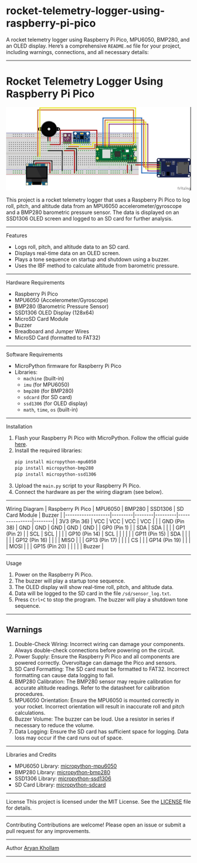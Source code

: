 # rocket-telemetry-logger-using-raspberry-pi-pico
A rocket telemetry logger using Raspberry Pi Pico, MPU6050, BMP280, and an OLED display.
Here’s a comprehensive `README.md` file for your project, including warnings, connections, and all necessary details:

---

# Rocket Telemetry Logger Using Raspberry Pi Pico

![Project Image](Avionica+_bb.jpg)

This project is a rocket telemetry logger that uses a Raspberry Pi Pico to log roll, pitch, and altitude data from an MPU6050 accelerometer/gyroscope and a BMP280 barometric pressure sensor. The data is displayed on an SSD1306 OLED screen and logged to an SD card for further analysis.

---

Features
- Logs roll, pitch, and altitude data to an SD card.
- Displays real-time data on an OLED screen.
- Plays a tone sequence on startup and shutdown using a buzzer.
- Uses the IBF method to calculate altitude from barometric pressure.

---

Hardware Requirements
- Raspberry Pi Pico
- MPU6050 (Accelerometer/Gyroscope)
- BMP280 (Barometric Pressure Sensor)
- SSD1306 OLED Display (128x64)
- MicroSD Card Module
- Buzzer
- Breadboard and Jumper Wires
- MicroSD Card (formatted to FAT32)

---

Software Requirements
- MicroPython firmware for Raspberry Pi Pico
- Libraries:
  - `machine` (built-in)
  - `imu` (for MPU6050)
  - `bmp280` (for BMP280)
  - `sdcard` (for SD card)
  - `ssd1306` (for OLED display)
  - `math`, `time`, `os` (built-in)

---

Installation
1. Flash your Raspberry Pi Pico with MicroPython. Follow the official guide [here](https://www.raspberrypi.com/documentation/microcontrollers/micropython.html).
2. Install the required libraries:
   ```bash
   pip install micropython-mpu6050
   pip install micropython-bmp280
   pip install micropython-ssd1306
   ```
3. Upload the `main.py` script to your Raspberry Pi Pico.
4. Connect the hardware as per the wiring diagram (see below).

---

Wiring Diagram
| Raspberry Pi Pico | MPU6050 | BMP280 | SSD1306 | SD Card Module | Buzzer |
|-------------------|---------|--------|---------|----------------|--------|
| 3V3 (Pin 36)      | VCC     | VCC    | VCC     | VCC            |        |
| GND (Pin 38)      | GND     | GND    | GND     | GND            | GND    |
| GP0 (Pin 1)       |         | SDA    | SDA     |                |        |
| GP1 (Pin 2)       |         | SCL    | SCL     |                |        |
| GP10 (Pin 14)     | SCL     |        |         |                |        |
| GP11 (Pin 15)     | SDA     |        |         |                |        |
| GP12 (Pin 16)     |         |        |         | MISO           |        |
| GP13 (Pin 17)     |         |        |         | CS             |        |
| GP14 (Pin 19)     |         |        |         | MOSI           |        |
| GP15 (Pin 20)     |         |        |         |                | Buzzer |

---

Usage
1. Power on the Raspberry Pi Pico.
2. The buzzer will play a startup tone sequence.
3. The OLED display will show real-time roll, pitch, and altitude data.
4. Data will be logged to the SD card in the file `/sd/sensor_log.txt`.
5. Press `Ctrl+C` to stop the program. The buzzer will play a shutdown tone sequence.

---

## Warnings
1. Double-Check Wiring: Incorrect wiring can damage your components. Always double-check connections before powering on the circuit.
2. Power Supply: Ensure the Raspberry Pi Pico and all components are powered correctly. Overvoltage can damage the Pico and sensors.
3. SD Card Formatting: The SD card must be formatted to FAT32. Incorrect formatting can cause data logging to fail.
4. BMP280 Calibration: The BMP280 sensor may require calibration for accurate altitude readings. Refer to the datasheet for calibration procedures.
5. MPU6050 Orientation: Ensure the MPU6050 is mounted correctly in your rocket. Incorrect orientation will result in inaccurate roll and pitch calculations.
6. Buzzer Volume: The buzzer can be loud. Use a resistor in series if necessary to reduce the volume.
7. Data Logging: Ensure the SD card has sufficient space for logging. Data loss may occur if the card runs out of space.

---

Libraries and Credits
- MPU6050 Library: [micropython-mpu6050](https://github.com/micropython-IMU/micropython-mpu6050)
- BMP280 Library: [micropython-bmp280](https://github.com/dafvid/micropython-bmp280)
- SSD1306 Library: [micropython-ssd1306](https://github.com/stlehmann/micropython-ssd1306)
- SD Card Library: [micropython-sdcard](https://github.com/micropython/micropython-lib/tree/master/micropython/drivers/storage/sdcard)

---

License
This project is licensed under the MIT License. See the [LICENSE](LICENSE) file for details.

---

Contributing
Contributions are welcome! Please open an issue or submit a pull request for any improvements.

---

Author
[Aryan Khollam](https://github.com/aryankhollam)

---


